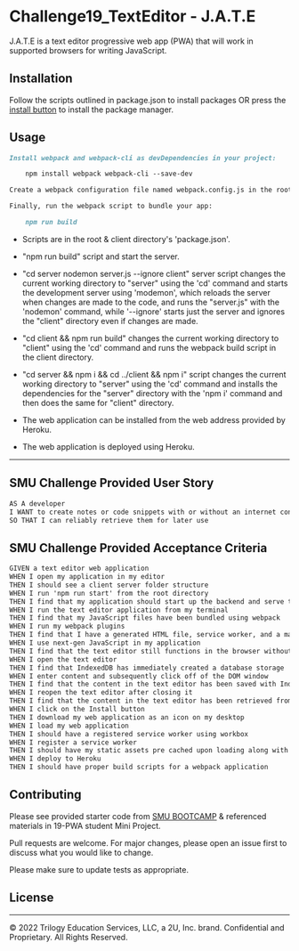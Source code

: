 # Challenge19_TextEditor - J.A.T.E

J.A.T.E is a text editor progressive web app (PWA) that will work in supported browsers for writing JavaScript.

## Installation

Follow the scripts outlined in package.json to install packages OR press the [install button](https://dry-journey-48231.herokuapp.com/) to install the package manager.

## Usage

```md 
Install webpack and webpack-cli as devDependencies in your project:

    npm install webpack webpack-cli --save-dev

Create a webpack configuration file named webpack.config.js in the root directory of your project.

Finally, run the webpack script to bundle your app:

    npm run build
```
* Scripts are in the root & client directory's 'package.json'.

* "npm run build" script and start the server.

* "cd server nodemon server.js --ignore client" server script changes the current working directory to "server" using the 'cd' command and starts the development server using 'modemon', which reloads the server when changes are made to the code, and runs the "server.js" with the 'nodemon' command, while '--ignore' starts just the server and ignores the "client" directory even if changes are made.

* "cd client && npm run build" changes the current working directory to "client" using the 'cd' command and runs the webpack build script in the client directory.

* "cd server && npm i && cd ../client && npm i" script changes the current working directory to "server" using the 'cd' command and installs the dependencies for the "server" directory with the 'npm i' command and then does the same for "client" directory.

* The web application can be installed from the web address provided by Heroku.

* The web application is deployed using Heroku.

---

## SMU Challenge Provided User Story

```md
AS A developer
I WANT to create notes or code snippets with or without an internet connection
SO THAT I can reliably retrieve them for later use
```

## SMU Challenge Provided Acceptance Criteria

```md
GIVEN a text editor web application
WHEN I open my application in my editor
THEN I should see a client server folder structure
WHEN I run 'npm run start' from the root directory
THEN I find that my application should start up the backend and serve the client
WHEN I run the text editor application from my terminal
THEN I find that my JavaScript files have been bundled using webpack
WHEN I run my webpack plugins
THEN I find that I have a generated HTML file, service worker, and a manifest file
WHEN I use next-gen JavaScript in my application
THEN I find that the text editor still functions in the browser without errors
WHEN I open the text editor
THEN I find that IndexedDB has immediately created a database storage
WHEN I enter content and subsequently click off of the DOM window
THEN I find that the content in the text editor has been saved with IndexedDB
WHEN I reopen the text editor after closing it
THEN I find that the content in the text editor has been retrieved from our IndexedDB
WHEN I click on the Install button
THEN I download my web application as an icon on my desktop
WHEN I load my web application
THEN I should have a registered service worker using workbox
WHEN I register a service worker
THEN I should have my static assets pre cached upon loading along with subsequent pages and static assets
WHEN I deploy to Heroku
THEN I should have proper build scripts for a webpack application
```


## Contributing

Please see provided starter code from [SMU BOOTCAMP](https://github.com/coding-boot-camp/cautious-meme) & referenced materials in 19-PWA student Mini Project.

Pull requests are welcome. For major changes, please open an issue first
to discuss what you would like to change.

Please make sure to update tests as appropriate.



## License

---
© 2022 Trilogy Education Services, LLC, a 2U, Inc. brand. Confidential and Proprietary. All Rights Reserved.
